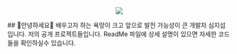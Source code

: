 <p align='center'>
    <img src="https://capsule-render.vercel.app/api?type=waving&color=auto&height=300&section=header&text=Sim-Ji-Seob's%20Git&fontSize=90&animation=fadeIn&fontAlignY=38&desc=배우고자%20하는%20욕망이%20크고%20앞으로%20발전%20가능성이%20큰%20개발자%20심지섭입니다.&descAlignY=51&descAlign=62"/>
</p>
## 👋안녕하세요👋
배우고자 하는 욕망이 크고 앞으로 발전 가능성이 큰 개발자 심지섭입니다.
저의 공개 프로젝트들입니다. ReadMe 파일에 상세 설명이 있으면 자세한 코드들을 확인하실수 있습니다.


<!--
**Sim-Ji-Seob/Sim-Ji-Seob** is a ✨ _special_ ✨ repository because its `README.md` (this file) appears on your GitHub profile.

Here are some ideas to get you started:

- 🔭 I’m currently working on ...
- 🌱 I’m currently learning ...
- 👯 I’m looking to collaborate on ...
- 🤔 I’m looking for help with ...
- 💬 Ask me about ...
- 📫 How to reach me: ...
- 😄 Pronouns: ...
- ⚡ Fun fact: ...
-->
